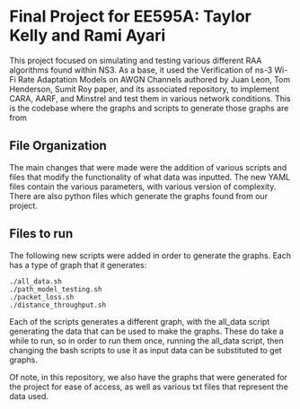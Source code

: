 Final Project for EE595A: Taylor Kelly and Rami Ayari
==================================================================

This project focused on simulating and testing various different RAA algorithms
found within NS3. As a base, it used the Verification of ns-3 Wi-Fi Rate Adaptation Models on AWGN Channels
authored by Juan Leon, Tom Henderson, Sumit Roy paper, and its associated repository,
to implement CARA, AARF, and Minstrel and test them in various network conditions.
This is the codebase where the graphs and scripts to generate those graphs are from

## File Organization

The main changes that were made were the addition of various scripts and files that modify the
functionality of what data was inputted. The new YAML files contain the various parameters,
with various version of complexity. There are also python files which generate the graphs found from our
project.

## Files to run
The following new scripts were added in order to generate the graphs.
Each has a type of graph that it generates:


```shell
./all_data.sh
./path_model_testing.sh
./packet_loss.sh
./distance_throughput.sh
```

Each of the scripts generates a different graph, with the all_data script generating the data that can be used to make the graphs.
These do take a while to run, so in order to run them once, running the all_data script, then changing the bash scripts to use it as
input data can be substituted to get graphs.

Of note, in this repository, we also have the graphs that were generated for the project for ease of access, as well as various txt files
that represent the data used.
